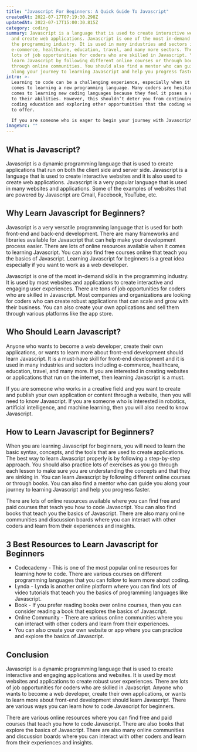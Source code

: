 ```yaml
---
title: "Javascript For Beginners: A Quick Guide To Javascript"
createdAt: 2022-07-17T07:19:30.298Z
updatedAt: 2022-07-17T15:00:30.815Z
category: coding
summary: Javascript is a language that is used to create interactive websites
  and create web applications. Javascript is one of the most in-demand skills in
  the programming industry. It is used in many industries and sectors including
  e-commerce, healthcare, education, travel, and many more sectors. There are
  lots of job opportunities for coders who are skilled in Javascript. You can
  learn Javascript by following different online courses or through books or
  through online communities. You should also find a mentor who can guide you
  along your journey to learning Javascript and help you progress faster.
intro: >-
  Learning to code can be a challenging experience, especially when it
  comes to learning a new programming language. Many coders are hesitant when it
  comes to learning new coding languages because they feel it poses a challenge
  to their abilities. However, this shouldn’t deter you from continuing your
  coding education and exploring other opportunities that the coding world has
  to offer. 

  If you are someone who is eager to begin your journey with Javascript and continue learning more about this dynamic programming language, then this blog post is for you! In this blog post, you will learn everything you need to know about Javascript as a beginner in coder and what opportunities it opens for you as an aspiring coder. Let’s get started!
imageSrc: ""
---
```


## What is Javascript?

Javascript is a dynamic programming language that is used to create applications that run on both the client side and server side. Javascript is a language that is used to create interactive websites and it is also used to create web applications. Javascript is a very popular language that is used in many websites and applications. Some of the examples of websites that are powered by Javascript are Gmail, Facebook, YouTube, etc.

## Why Learn Javascript for Beginners?

Javascript is a very versatile programming language that is used for both front-end and back-end development. There are many frameworks and libraries available for Javascript that can help make your development process easier. There are lots of online resources available when it comes to learning Javascript. You can also find free courses online that teach you the basics of Javascript. Learning Javascript for beginners is a great idea especially if you want to work as a web developer.

Javascript is one of the most in-demand skills in the programming industry. It is used by most websites and applications to create interactive and engaging user experiences. There are tons of job opportunities for coders who are skilled in Javascript. Most companies and organizations are looking for coders who can create robust applications that can scale and grow with their business. You can also create your own applications and sell them through various platforms like the app store.

## Who Should Learn Javascript?

Anyone who wants to become a web developer, create their own applications, or wants to learn more about front-end development should learn Javascript. It is a must-have skill for front-end development and it is used in many industries and sectors including e-commerce, healthcare, education, travel, and many more. If you are interested in creating websites or applications that run on the internet, then learning Javascript is a must.

If you are someone who works in a creative field and you want to create and publish your own application or content through a website, then you will need to know Javascript. If you are someone who is interested in robotics, artificial intelligence, and machine learning, then you will also need to know Javascript.

## How to Learn Javascript for Beginners?

When you are learning Javascript for beginners, you will need to learn the basic syntax, concepts, and the tools that are used to create applications. The best way to learn Javascript properly is by following a step-by-step approach. You should also practice lots of exercises as you go through each lesson to make sure you are understanding the concepts and that they are sinking in. You can learn Javascript by following different online courses or through books. You can also find a mentor who can guide you along your journey to learning Javascript and help you progress faster.

There are lots of online resources available where you can find free and paid courses that teach you how to code Javascript. You can also find books that teach you the basics of Javascript. There are also many online communities and discussion boards where you can interact with other coders and learn from their experiences and insights.

## 3 Best Resources to Learn Javascript for Beginners

- Codecademy - This is one of the most popular online resources for learning how to code. There are various courses on different programming languages that you can follow to learn more about coding.
- Lynda - Lynda is another online platform where you can find lots of video tutorials that teach you the basics of programming languages like Javascript.
- Book - If you prefer reading books over online courses, then you can consider reading a book that explores the basics of Javascript.
- Online Community - There are various online communities where you can interact with other coders and learn from their experiences.
- You can also create your own website or app where you can practice and explore the basics of Javascript.

## Conclusion

Javascript is a dynamic programming language that is used to create interactive and engaging applications and websites. It is used by most websites and applications to create robust user experiences. There are lots of job opportunities for coders who are skilled in Javascript. Anyone who wants to become a web developer, create their own applications, or wants to learn more about front-end development should learn Javascript. There are various ways you can learn how to code Javascript for beginners.

There are various online resources where you can find free and paid courses that teach you how to code Javascript. There are also books that explore the basics of Javascript. There are also many online communities and discussion boards where you can interact with other coders and learn from their experiences and insights.
